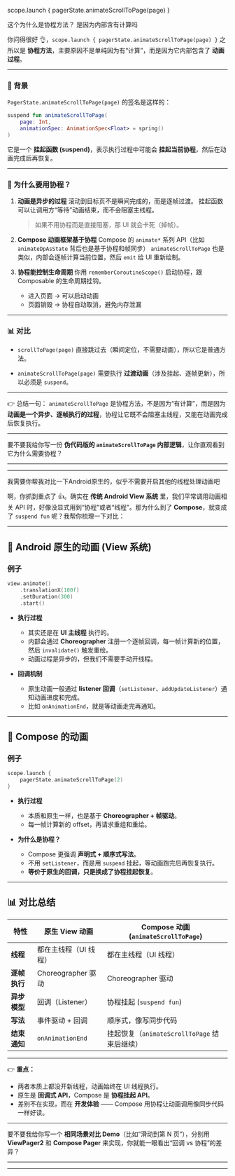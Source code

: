 
 scope.launch { pagerState.animateScrollToPage(page) }

 这个为什么是协程方法？ 是因为内部含有计算吗


 你问得很好 👌，`scope.launch { pagerState.animateScrollToPage(page) }` 之所以是 **协程方法**，主要原因不是单纯因为有“计算”，而是因为它内部包含了 **动画过程**。

 ---

 ### 📌 背景

 `PagerState.animateScrollToPage(page)` 的签名是这样的：

 ```kotlin
 suspend fun animateScrollToPage(
     page: Int,
     animationSpec: AnimationSpec<Float> = spring()
 )
 ```

 它是一个 **挂起函数 (suspend)**，表示执行过程中可能会 **挂起当前协程**，然后在动画完成后再恢复。

 ---

 ### 📌 为什么要用协程？

 1. **动画是异步的过程**
    滚动到目标页不是瞬间完成的，而是逐帧过渡。
    挂起函数可以让调用方“等待”动画结束，而不会阻塞主线程。

    > 如果不用协程而是直接阻塞，那 UI 就会卡死（掉帧）。

 2. **Compose 动画框架基于协程**
    Compose 的 `animate*` 系列 API（比如 `animateDpAsState` 背后也是基于协程和帧同步）
    `animateScrollToPage` 也是类似，内部会逐帧计算当前位置，然后 `emit` 给 UI 重新绘制。

 3. **协程能控制生命周期**
    你用 `rememberCoroutineScope()` 启动协程，跟 Composable 的生命周期挂钩。

    * 进入页面 → 可以启动动画
    * 页面销毁 → 协程自动取消，避免内存泄漏

 ---

 ### 📊 对比

 * `scrollToPage(page)`
   直接跳过去（瞬间定位，不需要动画），所以它是普通方法。

 * `animateScrollToPage(page)`
   需要执行 **过渡动画**（涉及挂起、逐帧更新），所以必须是 `suspend`。

 ---

 👉 总结一句：
 `animateScrollToPage` 是协程方法，不是因为“有计算”，而是因为 **动画是一个异步、逐帧执行的过程**，协程让它既不会阻塞主线程，又能在动画完成后恢复执行。

 ---

 要不要我给你写一份 **伪代码版的 `animateScrollToPage` 内部逻辑**，让你直观看到它为什么需要协程？


-------------------------------------------------------------------------------------------------------------------
-------------------------------------------------------------------------------------------------------------------
我需要你帮我对比一下Android原生的，似乎不需要开启其他的线程处理动画吧


啊，你抓到重点了 👍。确实在 **传统 Android View 系统** 里，我们平常调用动画相关 API 时，好像没显式用到“协程”或者“线程”。那为什么到了 **Compose**，就变成了 `suspend fun` 呢？我帮你梳理一下对比：

---

## 📌 Android 原生的动画 (View 系统)

### 例子

```kotlin
view.animate()
    .translationX(100f)
    .setDuration(300)
    .start()
```

* **执行过程**

  * 其实还是在 **UI 主线程** 执行的。
  * 内部会通过 **Choreographer** 注册一个逐帧回调，每一帧计算新的位置，然后 `invalidate()` 触发重绘。
  * 动画过程是异步的，但我们不需要手动开线程。

* **回调机制**

  * 原生动画一般通过 **listener 回调**（`setListener`、`addUpdateListener`）通知动画进度和完成。
  * 比如 `onAnimationEnd`，就是等动画走完再通知。

---

## 📌 Compose 的动画

### 例子

```kotlin
scope.launch {
    pagerState.animateScrollToPage(2)
}
```

* **执行过程**

  * 本质和原生一样，也是基于 **Choreographer + 帧驱动**。
  * 每一帧计算新的 offset，再请求重组和重绘。

* **为什么是协程？**

  * Compose 更强调 **声明式 + 顺序式写法**。
  * 不用 `setListener`，而是用 `suspend` 挂起，等动画跑完后再恢复执行。
  * **等价于原生的回调，只是换成了协程挂起恢复**。

---

## 📊 对比总结

| 特性       | 原生 View 动画       | Compose 动画 (`animateScrollToPage`) |
| -------- | ---------------- | ---------------------------------- |
| **线程**   | 都在主线程（UI 线程）     | 都在主线程（UI 线程）                       |
| **逐帧执行** | Choreographer 驱动 | Choreographer 驱动                   |
| **异步模型** | 回调（Listener）     | 协程挂起 (`suspend fun`)               |
| **写法**   | 事件驱动 + 回调        | 顺序式，像写同步代码                         |
| **结束通知** | `onAnimationEnd` | 挂起恢复（`animateScrollToPage` 结束后继续）  |

---

👉 **重点：**

* 两者本质上都没开新线程，动画始终在 UI 线程执行。
* 原生是 **回调式 API**，Compose 是 **协程挂起 API**。
* 差别不在实现，而在 **开发体验** —— Compose 用协程让动画调用像同步代码一样好读。

---

要不要我给你写一个 **相同场景对比 Demo**（比如“滑动到第 N 页”），分别用 **ViewPager2** 和 **Compose Pager** 来实现，你就能一眼看出“回调 vs 协程”的差异？


-------------------------------------------------------------------------------------------------------------------
-------------------------------------------------------------------------------------------------------------------